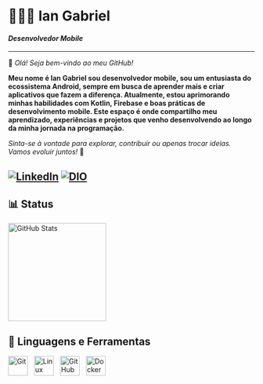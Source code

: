 # 👨🏻‍💻 Ian Gabriel

#### *Desenvolvedor Mobile*
---

👋 *Olá! Seja bem-vindo ao meu GitHub!*

**Meu nome é Ian Gabriel sou desenvolvedor mobile, sou um entusiasta do ecossistema Android, sempre em busca de aprender mais e criar aplicativos que fazem a diferença. Atualmente, estou aprimorando minhas habilidades com Kotlin, Firebase e boas práticas de desenvolvimento mobile.
Este espaço é onde compartilho meu aprendizado, experiências e projetos que venho desenvolvendo ao longo da minha jornada na programação.**

*Sinta-se à vontade para explorar, contribuir ou apenas trocar ideias. Vamos evoluir juntos!* 🚀


[![LinkedIn](https://img.shields.io/badge/LinkedIn-0077B5?style=for-the-badge&logo=linkedin&logoColor=white)](https://www.linkedin.com/in/iangabgdev/)
[![DIO](https://img.shields.io/badge/DIO.me-000000?style=for-the-badge&logo=dio&logoColor=white)](https://www.dio.me/users/xxluiz1227)
---

## 📊 Status
<p>
  <img 
    align="center" 
    alt="GitHub Stats" 
    height="200" 
    style="padding-right: 10px;" 
    src="https://github-readme-stats.vercel.app/api?username=iangabg&show_icons=true&theme=merko" 
  />



## 🧰 Linguagens e Ferramentas


<img 
    align="left" 
    alt="Git" 
    title="Git"
    width="40px" 
    style="padding-right: 10px;" 
    src="https://cdn.jsdelivr.net/gh/devicons/devicon@latest/icons/git/git-original.svg" 
/>
<img 
    align="left" 
    alt="Linux" 
    title="Linux"
    width="40px" 
    style="padding-right: 10px;" 
    src="https://cdn.jsdelivr.net/gh/devicons/devicon@latest/icons/linux/linux-original.svg" 
/>
<img 
    align="left" 
    alt="GitHub" 
    title="GitHub"
    width="40px" 
    style="padding-right: 10px;" 
    src="https://cdn.jsdelivr.net/gh/devicons/devicon@latest/icons/github/github-original.svg" 
/>
<img 
    align="left" 
    alt="Docker" 
    title="Docker"
    width="40px" 
    style="padding-right: 10px;" 
    src="https://cdn.jsdelivr.net/gh/devicons/devicon@latest/icons/docker/docker-original.svg" 
/>
